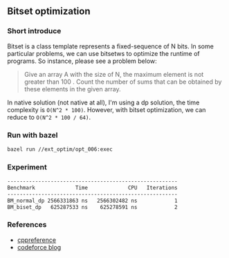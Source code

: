 ## Bitset optimization

### Short introduce
Bitset is a class template represents a fixed-sequence of N bits. In some particular problems, we can use bitsetws to optimize the runtime of programs. So instance, please see a problem below:
> Give an array A with the size of N, the maximum element is not greater than 100 . Count the number of sums that can be obtained by these elements in the given array.

In native solution (not native at all), I'm using a dp solution, the time complexity is `O(N^2 * 100)`. 
However, with bitset optimization, we can reduce to `O(N^2 * 100 / 64)`.

### Run with bazel
```bash
bazel run //ext_optim/opt_006:exec
```

### Experiment
```bash
-------------------------------------------------------
Benchmark             Time             CPU   Iterations
-------------------------------------------------------
BM_normal_dp 2566331863 ns   2566302482 ns            1
BM_biset_dp   625287533 ns    625278591 ns            2
```
### References
- [cppreference](https://en.cppreference.com/w/cpp/utility/bitset)
- [codeforce blog](https://codeforces.com/blog/entry/45576)

